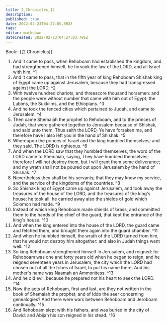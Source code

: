 ```yaml
---
title: 2_Chronicles_12
description: 
published: true
date: 2022-02-23T04:27:05.593Z
tags: 
editor: markdown
dateCreated: 2022-02-23T04:27:03.786Z
---
```


 Book:: [[2 Chronicles]]
 1. And it came to pass, when Rehoboam had established the kingdom, and had strengthened himself, he forsook the law of the LORD, and all Israel with him. ^1
 2. And it came to pass, that in the fifth year of king Rehoboam Shishak king of Egypt came up against Jerusalem, because they had transgressed against the LORD, ^2
 3. With twelve hundred chariots, and threescore thousand horsemen: and the people were without number that came with him out of Egypt; the Lubims, the Sukkiims, and the Ethiopians. ^3
 4. And he took the fenced cities which pertained to Judah, and came to Jerusalem. ^4
 5. Then came Shemaiah the prophet to Rehoboam, and to the princes of Judah, that were gathered together to Jerusalem because of Shishak, and said unto them, Thus saith the LORD, Ye have forsaken me, and therefore have I also left you in the hand of Shishak. ^5
 6. Whereupon the princes of Israel and the king humbled themselves; and they said, The LORD is righteous. ^6
 7. And when the LORD saw that they humbled themselves, the word of the LORD came to Shemaiah, saying, They have humbled themselves; therefore I will not destroy them, but I will grant them some deliverance; and my wrath shall not be poured out upon Jerusalem by the hand of Shishak. ^7
 8. Nevertheless they shall be his servants; that they may know my service, and the service of the kingdoms of the countries. ^8
 9. So Shishak king of Egypt came up against Jerusalem, and took away the treasures of the house of the LORD, and the treasures of the king's house; he took all: he carried away also the shields of gold which Solomon had made. ^9
 10. Instead of which king Rehoboam made shields of brass, and committed them to the hands of the chief of the guard, that kept the entrance of the king's house. ^10
 11. And when the king entered into the house of the LORD, the guard came and fetched them, and brought them again into the guard chamber. ^11
 12. And when he humbled himself, the wrath of the LORD turned from him, that he would not destroy him altogether: and also in Judah things went well. ^12
 13. So king Rehoboam strengthened himself in Jerusalem, and reigned: for Rehoboam was one and forty years old when he began to reign, and he reigned seventeen years in Jerusalem, the city which the LORD had chosen out of all the tribes of Israel, to put his name there. And his mother's name was Naamah an Ammonitess. ^13
 14. And he did evil, because he prepared not his heart to seek the LORD. ^14
 15. Now the acts of Rehoboam, first and last, are they not written in the book of Shemaiah the prophet, and of Iddo the seer concerning genealogies? And there were wars between Rehoboam and Jeroboam continually. ^15
 16. And Rehoboam slept with his fathers, and was buried in the city of David: and Abijah his son reigned in his stead. ^16
